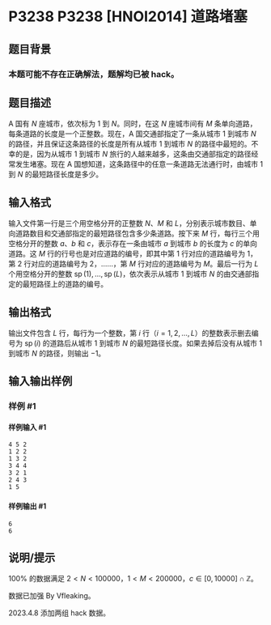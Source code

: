 # P3238 P3238 [HNOI2014] 道路堵塞

## 题目背景

### 本题可能不存在正确解法，题解均已被 hack。

## 题目描述

A 国有 $N$ 座城市，依次标为 $1$ 到 $N$。同时，在这 $N$ 座城市间有 $M$ 条单向道路，每条道路的长度是一个正整数。现在，A 国交通部指定了一条从城市 $1$ 到城市 $N$ 的路径，并且保证这条路径的长度是所有从城市 $1$ 到城市 $N$ 的路径中最短的。不幸的是，因为从城市 $1$ 到城市 $N$ 旅行的人越来越多，这条由交通部指定的路径经常发生堵塞。现在 A 国想知道，这条路径中的任意一条道路无法通行时，由城市 $1$ 到 $N$ 的最短路径长度是多少。

## 输入格式

输入文件第一行是三个用空格分开的正整数 $N$、$M$ 和 $L$，分别表示城市数目、单向道路数目和交通部指定的最短路径包含多少条道路。按下来 $M$ 行，每行三个用空格分开的整数 $a$、$b$ 和 $c$，表示存在一条由城市 $a$ 到城市 $b$ 的长度为 $c$ 的单向道路。这 $M$ 行的行号也是对应道路的编号，即其中第 $1$ 行对应的道路编号为 $1$，第 $2$ 行对应的道路编号为 $2$，......，第 $M$ 行对应的道路编号为 $M$。最后一行为 $L$ 个用空格分开的整数 $\operatorname{sp}(1),\ldots,\operatorname{sp}(L)$，依次表示从城市 $1$ 到城市 $N$ 的由交通部指定的最短路径上的道路的编号。

## 输出格式

输出文件包含 $L$ 行，每行为一个整数，第 $i$ 行（$i = 1,2,\ldots,L$）的整数表示删去编号为 $\operatorname{sp}(i)$ 的道路后从城市 $1$ 到城市 $N$ 的最短路径长度。如果去掉后没有从城市 $1$ 到城市 $N$ 的路径，则输出 $-1$。

## 输入输出样例

### 样例 #1

#### 样例输入 #1

```
4 5 2
1 2 2
1 3 2
3 4 4
3 2 1
2 4 3
1 5
```

#### 样例输出 #1

```
6
6
```

## 说明/提示

$100\%$ 的数据满足 $2 < N < 100000$，$1 < M < 200000$，$c \in [0, 10000] \cap \mathbb{Z}$。

数据已加强 By Vfleaking。

2023.4.8 添加两组 hack 数据。
